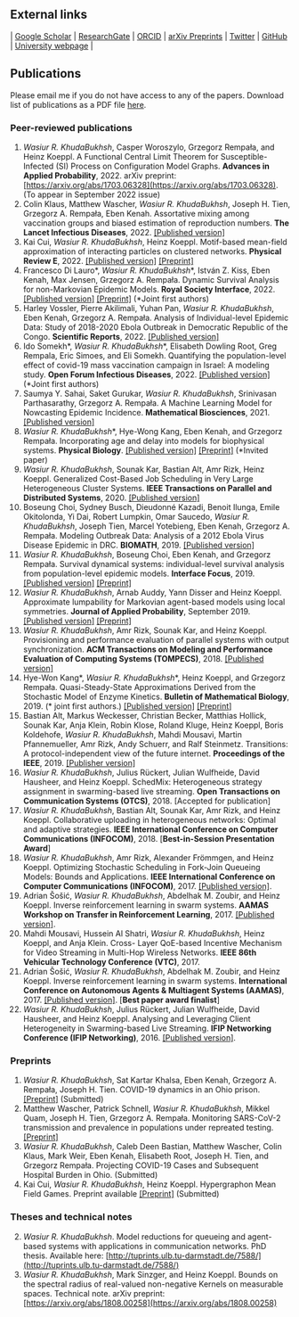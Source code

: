 ## External links
| [Google Scholar](https://scholar.google.de/citations?user=omkLnoEAAAAJ&hl=en) | [ResearchGate](https://www.researchgate.net/profile/Wasiur_R_Khudabukhsh) | [ORCID](https://orcid.org/0000-0003-1803-0470) | [arXiv Preprints](https://arxiv.org/search/?searchtype=author&query=KhudaBukhsh%2C+W+R) | [Twitter](https://twitter.com/w_khudabukhsh) | [GitHub](https://github.com/wasiur) | [University webpage](https://www.nottingham.ac.uk/mathematics/people/wasiur.khudabukhsh) |

## Publications

Please email me if you do not have access to any of the papers. Download list of publications as a PDF file [here](https://www.wasiur.xyz/CV/ListOfPublications.pdf).

### Peer-reviewed publications
1.  _Wasiur R. KhudaBukhsh_, Casper Woroszylo, Grzegorz Rempała, and Heinz Koeppl. A Functional Central Limit Theorem for Susceptible-Infected (SI) Process on Configuration Model Graphs. **Advances in Applied Probability**, 2022. arXiv preprint: [https://arxiv.org/abs/1703.06328](https://arxiv.org/abs/1703.06328). (To appear in September 2022 issue)
2.  Colin Klaus, Matthew Wascher, _Wasiur R. KhudaBukhsh_, Joseph H. Tien, Grzegorz A. Rempała, Eben Kenah. Assortative mixing among vaccination groups and biased estimation of reproduction numbers. **The Lancet Infectious Diseases**, 2022. [[Published version]](https://doi.org/10.1016/S1473-3099(22)00155-4)
3.  Kai Cui, _Wasiur R. KhudaBukhsh_, Heinz Koeppl. Motif-based mean-field approximation of interacting particles on clustered networks. **Physical Review E**, 2022. [[Published version]](https://doi.org/10.1103/PhysRevE.105.L042301) [[Preprint]](https://arxiv.org/abs/2201.04999) 
4. Francesco Di Lauro\*, _Wasiur R. KhudaBukhsh_\*, István Z. Kiss, Eben Kenah, Max Jensen, Grzegorz A. Rempała. Dynamic Survival Analysis for non-Markovian Epidemic Models. **Royal Society Interface**, 2022. [[Published version]](https://doi.org/10.1098/rsif.2022.0124)  [[Preprint]](https://arxiv.org/abs/2202.09948) (\*Joint first authors)
5.  Harley Vossler, Pierre Akilimali, Yuhan Pan, _Wasiur R. KhudaBukhsh_, Eben Kenah, Grzegorz A. Rempała. Analysis of  Individual-level Epidemic Data: Study of 2018-2020 Ebola Outbreak in Democratic Republic of the Congo. **Scientific Reports**, 2022. [[Published version]](https://doi.org/10.1038/s41598-022-09564-4)
6.  Ido Somekh\*, _Wasiur R. KhudaBukhsh_\*,  Elisabeth Dowling Root, Greg Rempala, Eric Simoes, and Eli Somekh. Quantifying the population-level effect of covid-19 mass vaccination campaign in Israel: A modeling study. **Open Forum Infectious Diseases**, 2022. [[Published version]](https://doi.org/10.1093/ofid/ofac087) (\*Joint first authors)
7. Saumya Y. Sahai, Saket Gurukar, _Wasiur R. KhudaBukhsh_, Srinivasan Parthasarathy, Grzegorz A. Rempała. A Machine Learning Model for Nowcasting Epidemic Incidence. **Mathematical Biosciences**, 2021. [[Published version]](https://doi.org/10.1016/j.mbs.2021.108677)
8.  _Wasiur R. KhudaBukhsh_\*, Hye-Wong Kang, Eben Kenah, and Grzegorz Rempała. Incorporating age and delay into models for biophysical systems. **Physical Biology**. [[Published version]](https://iopscience.iop.org/article/10.1088/1478-3975/abc2ab/meta) [[Preprint]](https://arxiv.org/abs/2007.00577) (\*Invited paper)
9.  _Wasiur R. KhudaBukhsh_, Sounak Kar, Bastian Alt, Amr Rizk, Heinz Koeppl. Generalized Cost-Based Job Scheduling in Very Large Heterogeneous Cluster Systems. **IEEE Transactions on Parallel and Distributed Systems**, 2020. [[Published version]](https://ieeexplore.ieee.org/abstract/document/9099971)
10. Boseung Choi, Sydney Busch, Dieudonné Kazadi, Benoit Ilunga, Emile Okitolonda, Yi Dai, Robert Lumpkin, Omar Saucedo, _Wasiur R. KhudaBukhsh_, Joseph Tien, Marcel Yotebieng, Eben Kenah, Grzegorz A. Rempała. Modeling Outbreak Data: Analysis of a 2012 Ebola Virus Disease Epidemic in DRC. **BIOMATH**, 2019. [[Published version]](http://dx.doi.org/10.11145/j.biomath.2019.10.037) 
11. _Wasiur R. KhudaBukhsh_, Boseung Choi, Eben Kenah, and Grzegorz Rempała. Survival dynamical systems: individual-level survival analysis from population-level epidemic models. **Interface Focus**, 2019. [[Published version]](https://doi.org/10.1098/rsfs.2019.0048) [[Preprint]](http://arxiv.org/abs/1901.00405)
12. _Wasiur R. KhudaBukhsh_, Arnab Auddy, Yann Disser and Heinz Koeppl. Approximate lumpability for Markovian agent-based models using local symmetries. **Journal of Applied Probability**, September 2019. [[Published version]](https://doi.org/10.1017/jpr.2019.44) [[Preprint]](http://arxiv.org/abs/1804.00910)
13. _Wasiur R. KhudaBukhsh_, Amr Rizk, Sounak Kar, and Heinz Koeppl. Provisioning and performance evaluation of parallel systems with output synchronization. **ACM Transactions on Modeling and Performance Evaluation of Computing Systems (TOMPECS)**, 2018. [[Published version]](https://dl.acm.org/citation.cfm?id=3300142)
14. Hye-Won Kang\*, _Wasiur R. KhudaBukhsh_\*, Heinz Koeppl, and Grzegorz Rempała. Quasi-Steady-State Approximations Derived from the Stochastic Model of Enzyme Kinetics. **Bulletin of Mathematical Biology**, 2019. (* joint first authors.) [[Published version]](http://em.rdcu.be/wf/click?upn=lMZy1lernSJ7apc5DgYM8S1vl37BknvB5d7EcOcm0ts-3D_udonmGlUWp3eQk6tIDTz2XK4Gf91dVKTWYA6ly5sYPZHk2-2BMGHZmIKbN0sjctZE-2Bfkced0CjkflVFIPys8cmv0PhEVWo1n6HVlvYjD0fFmudByT9ZxYv41V4bv1G3HzhLq3cQw1CXesYRBUgIBeST9tB5cnIWWtPqWp9i-2FPyKYs3mlrNKx-2F5O13oHiElXkwjtXldVER4aNoyaDprnDOX1x9fGwIdmMuJGsIia1VqfDCVpuomo0Ty3tXC4oHKUJLlMAWYLFbvJ8QXM7cwO-2FcJx6tYPnTFqvNw89WEknhVSps-3D) [[Preprint]](https://arxiv.org/abs/1711.02791)
15. Bastian Alt, Markus Weckesser, Christian Becker, Matthias Hollick, Sounak Kar, Anja Klein, Robin Klose, Roland Kluge, Heinz Koeppl, Boris Koldehofe, _Wasiur R. KhudaBukhsh_, Mahdi Mousavi, Martin Pfannemueller, Amr Rizk, Andy Schuerr, and Ralf Steinmetz. Transitions: A protocol-independent view of the future internet. **Proceedings of the IEEE**, 2019. [[Publisher version]](https://ieeexplore.ieee.org/document/8651367)
16. _Wasiur R. KhudaBukhsh_, Julius Rückert, Julian Wulfheide, David Hausheer, and Heinz Koeppl. SchedMix: Heterogeneous strategy assignment in swarming-based live streaming. **Open Transactions on Communication Systems (OTCS)**, 2018. [Accepted for publication]
17. _Wasiur R. KhudaBukhsh_, Bastian Alt, Sounak Kar, Amr Rizk, and Heinz Koeppl. Collaborative uploading in heterogeneous networks: Optimal and adaptive strategies. **IEEE International Conference on Computer Communications (INFOCOM)**, 2018.
[**Best-in-Session Presentation Award**]
1.  _Wasiur R. KhudaBukhsh_, Amr Rizk, Alexander Frömmgen, and Heinz Koeppl. Optimizing Stochastic Scheduling in Fork-Join Queueing Models: Bounds and Applications. **IEEE International Conference on Computer Communications (INFOCOM)**, 2017. [[Published version]](http://ieeexplore.ieee.org/document/8057013/).
2.  Adrian Šošić, _Wasiur R. KhudaBukhsh_, Abdelhak M. Zoubir, and Heinz Koeppl. Inverse reinforcement learning in swarm systems. **AAMAS Workshop on Transfer in Reinforcement Learning**, 2017. [[Published version]](http://www.tirl.info/proceedings/2017/SosicEtal-Inverse.pdf).
3.  Mahdi Mousavi, Hussein Al Shatri, _Wasiur R. KhudaBukhsh_, Heinz Koeppl, and Anja Klein. Cross- Layer QoE-based Incentive Mechanism for Video Streaming in Multi-Hop Wireless Networks. **IEEE 86th Vehicular Technology Conference (VTC)**, 2017.
4.  Adrian Šošić, _Wasiur R. KhudaBukhsh_, Abdelhak M. Zoubir, and Heinz Koeppl. Inverse reinforcement learning in swarm systems. **International Conference on Autonomous Agents & Multiagent Systems (AAMAS)**, 2017. [[Published version]](https://dl.acm.org/citation.cfm?id=3091320). 
[**Best paper award finalist**]
1.  _Wasiur R. KhudaBukhsh_, Julius Rückert, Julian Wulfheide, David Hausheer, and Heinz Koeppl. Analysing and Leveraging Client Heterogeneity in Swarming-based Live Streaming. **IFIP Networking Conference (IFIP Networking)**, 2016. [[Published version]](http://ieeexplore.ieee.org/document/7497234/).


### Preprints
1. _Wasiur R. KhudaBukhsh_, Sat Kartar Khalsa, Eben Kenah, Grzegorz A. Rempała, Joseph H. Tien. COVID-19 dynamics in an Ohio prison. [[Preprint]](https://www.medrxiv.org/content/10.1101/2021.01.14.21249782v1) (Submitted)
2. Matthew Wascher, Patrick Schnell, _Wasiur R. KhudaBukhsh_, Mikkel Quam, Joseph H. Tien, Grzegorz A. Rempała. Monitoring SARS-CoV-2 transmission and prevalence in populations under repreated testing. [[Preprint]](https://www.medrxiv.org/content/10.1101/2021.06.22.21259342v1)
3. _Wasiur R. KhudaBukhsh_, Caleb Deen Bastian, Matthew Wascher, Colin Klaus, Mark Weir, Eben Kenah, Elisabeth Root, Joseph H. Tien, and Grzegorz Rempała. Projecting COVID-19 Cases and Subsequent Hospital Burden in Ohio. (Submitted)
4. Kai Cui, _Wasiur R. KhudaBukhsh_, Heinz Koeppl. Hypergraphon Mean Field Games. Preprint available [[Preprint]](https://arxiv.org/abs/2203.16223) (Submitted)


### Theses and technical notes
2. _Wasiur R. KhudaBukhsh_. Model reductions for queueing and agent-based systems with applications in communication networks. PhD thesis. Available here: [http://tuprints.ulb.tu-darmstadt.de/7588/](http://tuprints.ulb.tu-darmstadt.de/7588/)
1. _Wasiur R. KhudaBukhsh_, Mark Sinzger, and Heinz Koeppl. Bounds on the spectral radius of real-valued non-negative Kernels on measurable spaces. Technical note. arXiv preprint: [https://arxiv.org/abs/1808.00258](https://arxiv.org/abs/1808.00258)
